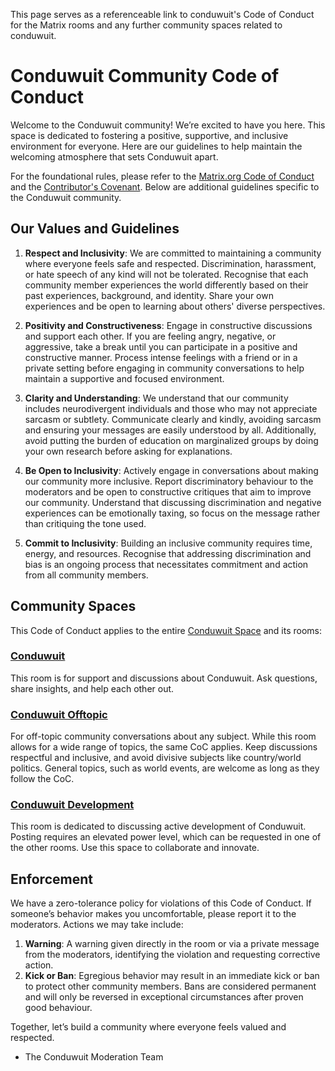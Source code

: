 This page serves as a referenceable link to conduwuit's Code of Conduct for the Matrix rooms and any further community spaces related to conduwuit.

# Conduwuit Community Code of Conduct

Welcome to the Conduwuit community! We’re excited to have you here. This space is dedicated to fostering a positive, supportive, and inclusive environment for everyone. Here are our guidelines to help maintain the welcoming atmosphere that sets Conduwuit apart.

For the foundational rules, please refer to the [Matrix.org Code of Conduct](https://matrix.org/legal/code-of-conduct/) and the [Contributor's Covenant](https://github.com/girlbossceo/conduwuit/blob/main/CODE_OF_CONDUCT.md). Below are additional guidelines specific to the Conduwuit community.

## Our Values and Guidelines

1. **Respect and Inclusivity**: We are committed to maintaining a community where everyone feels safe and respected. Discrimination, harassment, or hate speech of any kind will not be tolerated. Recognise that each community member experiences the world differently based on their past experiences, background, and identity. Share your own experiences and be open to learning about others' diverse perspectives.

2. **Positivity and Constructiveness**: Engage in constructive discussions and support each other. If you are feeling angry, negative, or aggressive, take a break until you can participate in a positive and constructive manner. Process intense feelings with a friend or in a private setting before engaging in community conversations to help maintain a supportive and focused environment.

3. **Clarity and Understanding**: We understand that our community includes neurodivergent individuals and those who may not appreciate sarcasm or subtlety. Communicate clearly and kindly, avoiding sarcasm and ensuring your messages are easily understood by all. Additionally, avoid putting the burden of education on marginalized groups by doing your own research before asking for explanations.

4. **Be Open to Inclusivity**: Actively engage in conversations about making our community more inclusive. Report discriminatory behaviour to the moderators and be open to constructive critiques that aim to improve our community. Understand that discussing discrimination and negative experiences can be emotionally taxing, so focus on the message rather than critiquing the tone used.

5. **Commit to Inclusivity**: Building an inclusive community requires time, energy, and resources. Recognise that addressing discrimination and bias is an ongoing process that necessitates commitment and action from all community members.

## Community Spaces

This Code of Conduct applies to the entire [Conduwuit Space](https://matrix.to/#/#conduwuit-space:puppygock.gay) and its rooms:

### [Conduwuit](https://matrix.to/#/#conduwuit:puppygock.gay)

This room is for support and discussions about Conduwuit. Ask questions, share insights, and help each other out.

### [Conduwuit Offtopic](https://matrix.to/#/#conduwuit-offtopic:girlboss.ceo)

For off-topic community conversations about any subject. While this room allows for a wide range of topics, the same CoC applies. Keep discussions respectful and inclusive, and avoid divisive subjects like country/world politics. General topics, such as world events, are welcome as long as they follow the CoC.

### [Conduwuit Development](https://matrix.to/#/#conduwuit-dev:puppygock.gay)

This room is dedicated to discussing active development of Conduwuit. Posting requires an elevated power level, which can be requested in one of the other rooms. Use this space to collaborate and innovate.

## Enforcement

We have a zero-tolerance policy for violations of this Code of Conduct. If someone’s behavior makes you uncomfortable, please report it to the moderators. Actions we may take include:

1. **Warning**: A warning given directly in the room or via a private message from the moderators, identifying the violation and requesting corrective action.
2. **Kick or Ban**: Egregious behavior may result in an immediate kick or ban to protect other community members. Bans are considered permanent and will only be reversed in exceptional circumstances after proven good behaviour.

Together, let’s build a community where everyone feels valued and respected.

- The Conduwuit Moderation Team
